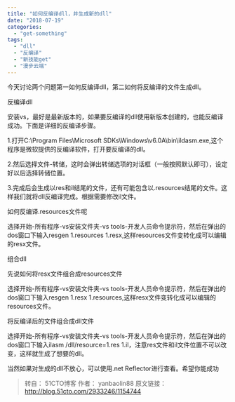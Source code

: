```yaml
---
title: "如何反编译dll，并生成新的dll"
date: "2018-07-19"
categories: 
  - "get-something"
tags: 
  - "dll"
  - "反编译"
  - "新技能get"
  - "漫步云端"
---
```


今天讨论两个问题第一如何反编译dll，第二如何将反编译的文件生成dll。

反编译dll

安装vs，最好是最新版本的，如果要反编译的dll使用新版本创建的，也能反编译成功。下面是详细的反编译步骤。

1.打开C:\\Program Files\\Microsoft SDKs\\Windows\\v6.0A\\bin\\ildasm.exe,这个程序是微软提供的反编译软件，打开要反编译的dll。

2.然后选择文件-转储，这时会弹出转储选项的对话框（一般按照默认即可），设定好以后选择转储位置。

3.完成后会生成以res和il结尾的文件，还有可能包含以.resources结尾的文件。这样我们就将dll反编译完成。根据需要修改il文件。

如何反编译.resources文件呢

选择开始-所有程序-vs安装文件夹-vs tools-开发人员命令提示符，然后在弹出的dos窗口下输入resgen 1.resources 1.resx,这样resources文件变转化成可以编辑的resx文件。

组合dll

先说如何将resx文件组合成resources文件

选择开始-所有程序-vs安装文件夹-vs tools-开发人员命令提示符，然后在弹出的dos窗口下输入resgen 1.resx 1.resources,这样resx文件变转化成可以编辑的resources文件。

将反编译后的文件组合成dll文件

选择开始-所有程序-vs安装文件夹-vs tools-开发人员命令提示符，然后在弹出的dos窗口下输入ilasm /dll/resource=1.res 1.il，注意res文件和il文件位置不可以改变，这样就生成了想要的dll。

当然如果对生成的dll不放心，可以使用.net Reflector进行查看。希望你能成功

> 转自： 51CTO博客 作者： yanbaolin88 原文链接： http://blog.51cto.com/2933246/1154744
